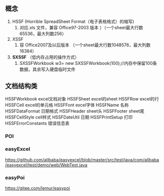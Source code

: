 ## 概念

1. HSSF (Horrible SpreadSheet Format（电子表格格式）的缩写)
   1. 对应.xls 文件，兼容 Office97-2003 版本 ）（一个sheet最大行数65536，最大列数256）
2. XSSF
   1. 容 Office2007及以后版本 （一个sheet最大行数1048576，最大列数16384）
3. **SXSSF** （低内存占用的操作方式）
   1. SXSSFWorkbook w3= new SXSSFWorkbook(100);//内存中保留100条数据，其余写入硬盘临时文件



## 文档结构类

HSSFWorkbook excel文档对象
HSSFSheet excel的sheet 
HSSFRow excel的行
HSSFCell excel的单元格 
HSSFFont excel字体
HSSFName 名称 
HSSFDataFormat 日期格式
HSSFHeader sheet头
HSSFFooter sheet尾
HSSFCellStyle cell样式
HSSFDateUtil 日期
HSSFPrintSetup 打印
HSSFErrorConstants 错误信息表



### POI



### easyExcel

https://github.com/alibaba/easyexcel/blob/master/src/test/java/com/alibaba/easyexcel/test/demo/web/WebTest.java



### easyPoi

https://gitee.com/lemur/easypoi





